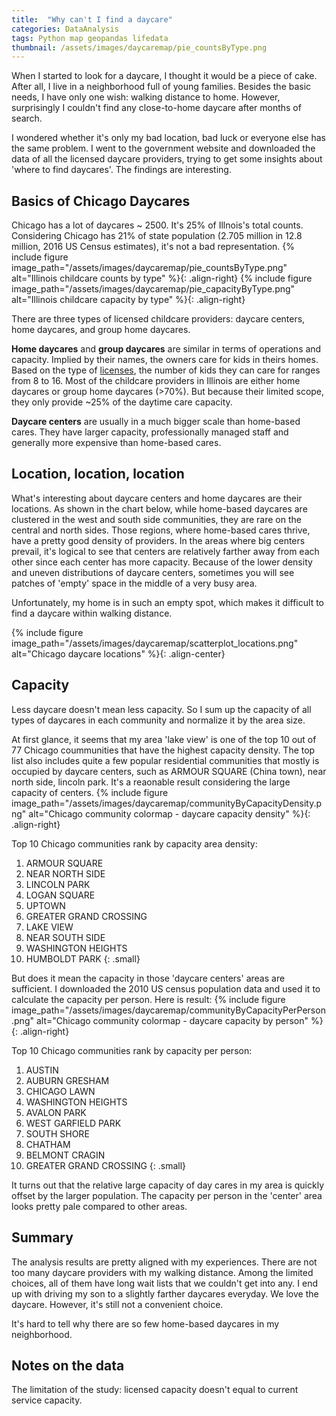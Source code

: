 ```yaml
---
title:  "Why can't I find a daycare"
categories: DataAnalysis
tags: Python map geopandas lifedata
thumbnail: /assets/images/daycaremap/pie_countsByType.png
---
```


When I started to look for a daycare, I thought it would be a piece of cake. After all, I live in a neighborhood full of young families. Besides the basic needs, I have only one wish: walking distance to home. However, surprisingly I couldn't find any close-to-home daycare after months of search.

I wondered whether it's only my bad location, bad luck or everyone else has the same problem. I went to the government website and downloaded the data of all the licensed daycare providers, trying to get some insights about 'where to find daycares'. The findings are interesting. 

## Basics of Chicago Daycares

Chicago has a lot of daycares ~ 2500. It's 25% of Illnois's total counts. Considering Chicago has 21% of state population (2.705 million in 12.8 million, 2016 US Census estimates), it's not a bad representation. 
{% include figure image_path="/assets/images/daycaremap/pie_countsByType.png" alt="Illinois childcare counts by type" %}{: .align-right}
{% include figure image_path="/assets/images/daycaremap/pie_capacityByType.png" alt="Illinois childcare capacity by type" %}{: .align-right}

There are three types of licensed childcare providers: daycare centers, home daycares, and group home daycares. 


**Home daycares** and **group daycares** are similar in terms of operations and capacity. Implied by their names, the owners care for kids in theirs homes. Based on the type of [licenses](http://ccrs.illinois.edu/providers/licensing.html), the number of kids they can care for ranges from 8 to 16. Most of the childcare providers in Illinois are either home daycares or group home daycares (>70%). But because their limited scope, they only provide ~25% of the daytime care capacity. 

**Daycare centers** are usually in a much bigger scale than home-based cares. They have larger capacity, professionally managed staff and generally more expensive than home-based cares. 

## Location, location, location

What's interesting about daycare centers and home daycares are their locations. As shown in the chart below, while home-based daycares are clustered in the west and south side communities, they are rare on the central and north sides. Those regions, where home-based cares thrive, have a pretty good density of providers. In the areas where big centers prevail, it's logical to see that centers are relatively farther away from each other since each center has more capacity. Because of the lower density and uneven distributions of daycare centers, sometimes you will see patches of 'empty' space in the middle of a very busy area.

Unfortunately, my home is in such an empty spot, which makes it difficult to find a daycare within walking distance. 

{% include figure image_path="/assets/images/daycaremap/scatterplot_locations.png" alt="Chicago daycare locations" %}{: .align-center}

## Capacity

Less daycare doesn't mean less capacity. So I sum up the capacity of all types of daycares in each community and normalize it by the area size. 

At first glance, it seems that my area 'lake view' is one of the top 10 out of 77 Chicago coummunities that have the highest capacity density. The top list also includes quite a few popular residential communities that mostly is occupied by daycare centers, such as ARMOUR SQUARE (China town), near north side, lincoln park. It's a reaonable result considering the large capacity of centers. 
{% include figure image_path="/assets/images/daycaremap/communityByCapacityDensity.png" alt="Chicago community colormap - daycare capacity density" %}{: .align-right}

Top 10 Chicago communities rank by capacity area density:

1. ARMOUR SQUARE
2. NEAR NORTH SIDE
3. LINCOLN PARK
4. LOGAN SQUARE
5. UPTOWN
6. GREATER GRAND CROSSING
7. LAKE VIEW
8. NEAR SOUTH SIDE
9. WASHINGTON HEIGHTS
10. HUMBOLDT PARK
{: .small}

<figure class="full"></figure>

But does it mean the capacity in those 'daycare centers' areas are sufficient. I downloaded the 2010 US census population data and used it to calculate the capacity per person. Here is result: 
{% include figure image_path="/assets/images/daycaremap/communityByCapacityPerPerson.png" alt="Chicago community colormap - daycare capacity by person" %}{: .align-right}

Top 10 Chicago communities rank by capacity per person:

1. AUSTIN
2. AUBURN GRESHAM
3. CHICAGO LAWN
4. WASHINGTON HEIGHTS
5. AVALON PARK
6. WEST GARFIELD PARK
7. SOUTH SHORE
8. CHATHAM
9. BELMONT CRAGIN
10. GREATER GRAND CROSSING
{: .small}

It turns out that the relative large capacity of day cares in my area is quickly offset by the larger population. The capacity per person in the 'center' area looks pretty pale compared to other areas. 

## Summary

The analysis results are pretty aligned with my experiences. There are not too many daycare providers with my walking distance. Among the limited choices, all of them have long wait lists that we couldn't get into any. I end up with driving my son to a slightly farther daycares everyday. We love the daycare. However, it's still not a convenient choice. 

It's hard to tell why there are so few home-based daycares in my neighborhood. 

## Notes on the data 
The limitation of the study: licensed capacity doesn't equal to current service capacity.






